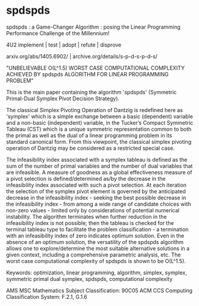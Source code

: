 # spdspds 

spdspds : a Game-Changer Algorithm : posing the Linear Programming Performance Challenge of the Millennium! 

4U2 implement | test | adopt | refute | disprove 

arxiv.org/abs/1405.6902/ | archive.org/details/s-p-d-s-p-d-s/ 

"UNBELIEVABLE O(L^1.5) WORST CASE COMPUTATIONAL COMPLEXITY ACHIEVED BY 
spdspds ALGORITHM FOR LINEAR PROGRAMMING PROBLEM" 

This is the main paper containing the algorithm 'spdspds' (Symmetric Primal-Dual Symplex Pivot Decision Strategy). 

The classical Simplex Pivoting Operation of Dantzig is redefined here as 'symplex' 
which is a simple exchange between a basic (dependent) variable and a non-basic (independent) variable, 
in the Tucker’s Compact Symmetric Tableau (CST) which is a unique symmetric representation 
common to both the primal as well as the dual of a 
linear programming problem in its standard canonical form.
From this viewpoint, the classical simplex pivoting operation of Dantzig may be considered as a restricted special case. 

The infeasibility index associated with a symplex tableau is defined as the sum of the number of primal variables and the number of dual variables that are infeasible. 
A measure of goodness as a global effectiveness measure of a pivot selection is defined/determined as/by the decrease in the infeasibility index associated with such a pivot selection. 
At each iteration the selection of the symplex pivot element is governed by the anticipated decrease in the infeasibility index - 
seeking the best possible decrease in the infeasibility index - 
from among a wide range of candidate choices with non-zero values - 
limited only by considerations of potential numerical instability. 
The algorithm terminates when further reduction in the infeasibility index is not possible; 
then the tableau is checked for the terminal tableau type to facilitate the problem classification - 
a termination with an infeasibility index of zero indicates optimum solution. 
Even in the absence of an optimum solution, the versatility of the spdspds algorithm allows one to explore/determine the most suitable alternative solutions in a given context, 
including a comprehensive parametric analysis, etc. 
The worst case computational complexity of spdspds is shown to be O(L^1.5). 

Keywords: 	optimization, linear programming, algorithm, simplex, symplex, symmetric primal dual symplex, spdspds, computational complexity 

AMS MSC Mathematics Subject Classification: 90C05 
ACM CCS Computing Classification System: F.2.1, G.1.6 

